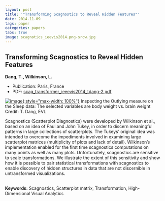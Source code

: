 ```yaml
---
layout: post
title: '"Transforming Scagnostics to Reveal Hidden Features"'
date: 2014-11-09
tags: paper
categories: papers
tabs: true
image: scagnotics_ieevis2014.png-srcw.jpg
---
```


## Transforming Scagnostics to Reveal Hidden Features
**Dang, T., Wilkinson, L.**
- Publication: Paris, France
- PDF: [scag_transformer_ieeevis2014_tdang-2.pdf](/documents/scag_transformer_ieeevis2014_tdang-2.pdf)


[![image](https://www.evl.uic.edu/output/originals/scagnotics_ieevis2014.png-srcw.jpg){:style="max-width: 100%"}](https://www.evl.uic.edu/output/originals/scagnotics_ieevis2014.png-srcw.jpg)
Inspecting the Outlying measure on the Sleep data: The selected variables are body weight vs. brain weight
Credit: T. Dang, EVL

Scagnostics (Scatterplot Diagnostics) were developed by Wilkinson et al., based on an idea of Paul and John Tukey, in order to discern meaningful patterns in large collections of scatterplots. The Tukeys&rsquo; original idea was intended to overcome the impediments involved in examining large scatterplot matrices (multiplicity of plots and lack of detail). Wilkinson&rsquo;s implementation enabled for the first time scagnostics computations on many points as well as many plots. Unfortunately, scagnostics are sensitive to scale transformations. We illustrate the extent of this sensitivity and show how it is possible to pair statistical transformations with scagnostics to enable discovery of hidden structures in data that are not discernible in untransformed visualizations.<br><br>

<strong>Keywords:</strong> Scagnostics, Scatterplot matrix, Transformation, High-Dimensional Visual Analytics